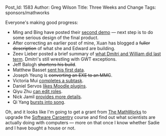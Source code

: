 Post_Id: 1583
Author: Greg Wilson
Title: Three Weeks and Change
Tags: sponsors/mathworks

<p>Everyone's making good progress:</p>
<ul>
<li>Ming and Bing have posted their <a href="http://pipe3f.wordpress.com/2008/06/03/second-demo/">second demo</a> &mdash; next step is to do some serious design of the final product.</li>
<li>After correcting an earlier post of mine, Xuan has blogged a <del href="http://os161viz.blogspot.com/2008/06/week-41.html">fuller description</del> of what she and Edward are building.</li>
<li>Zeev Lieber posted a brief summary of <a href="http://www.slashid.com/blog/2008/06/03/firefox-extension-underway/">what Dmitri and William did last term</a>. Dmitri's still wrestling with GWT exceptions.</li>
<li>Jeff Balogh <del href="http://dojotoolkit.org/2008/06/04/5-minute-custom-build">shortens his build</del>.</li>
<li>Matthew Basset <a href="http://mbasset.wordpress.com/2008/06/03/first-data-sent/">sent his first data</a>.</li>
<li>Joseph Yeung is <del href="http://openafsmmc.wordpress.com/2008/06/04/sample-interface/">converting an EXE to an MMC</del>.</li>
<li>Victoria Mui <a href="http://idea021.wordpress.com/2008/06/04/subproject-1-completed/">completes a subtask</a>.</li>
<li>Daniel Servos <a href="http://hackerdan.com/programing/moodle-grade-book-plugins/">likes Moodle plugins</a>.</li>
<li>Qiyu Zhu <a href="http://qzdrproject.wordpress.com/2008/06/04/roles-and-capabilities-web-editor/">can edit roles</a>.</li>
<li>Nick Jamil <a href="http://nickjamil.livejournal.com/7658.html">provides more details</a>.</li>
<li>Qi Yang <a href="http://summerwebcat.wordpress.com/2008/06/04/svn-my-best-friend/">bursts into song</a>.</li>
</ul>
<p>Oh, and it looks like I'm going to get a grant from <a href="http://www.mathworks.com">The MathWorks</a> to upgrade the <a href="http://swc.scipy.org">Software Carpentry</a> course and find out what scientists are actually doing with computers &mdash; more on that once I know whether Sadie and I have bought a house or not.</p>
